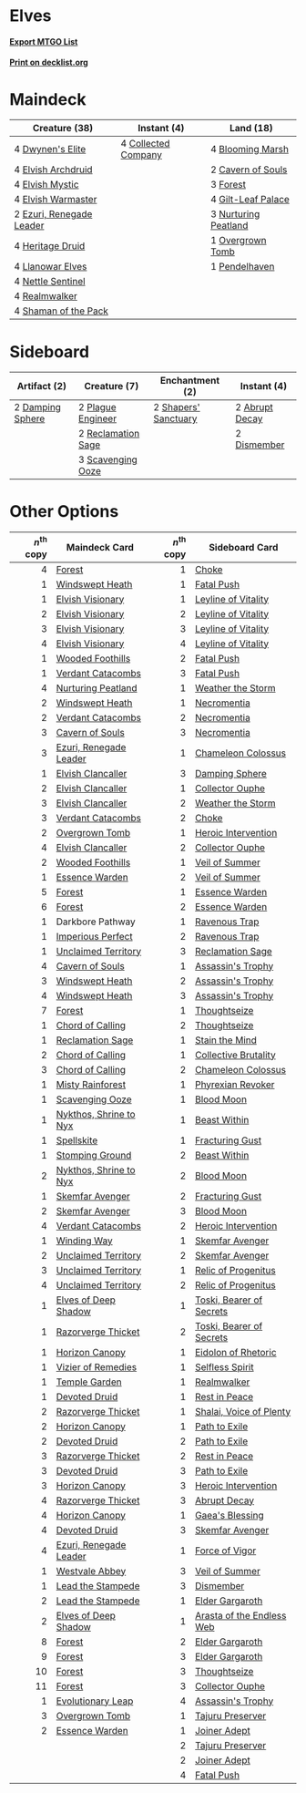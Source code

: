 # Elves

#### [Export MTGO List](../collection/Elves/Elves.txt)
#### [Print on decklist.org](http://decklist.org/?deckmain=4%09Blooming%20Marsh%0A2%09Cavern%20of%20Souls%0A4%09Collected%20Company%0A4%09Dwynen's%20Elite%0A4%09Elvish%20Archdruid%0A4%09Elvish%20Mystic%0A4%09Elvish%20Warmaster%0A2%09Ezuri,%20Renegade%20Leader%0A3%09Forest%0A4%09Gilt-Leaf%20Palace%0A4%09Heritage%20Druid%0A4%09Llanowar%20Elves%0A4%09Nettle%20Sentinel%0A3%09Nurturing%20Peatland%0A1%09Overgrown%20Tomb%0A1%09Pendelhaven%0A4%09Realmwalker%0A4%09Shaman%20of%20the%20Pack&deckside=2%09Abrupt%20Decay%0A2%09Damping%20Sphere%0A2%09Dismember%0A2%09Plague%20Engineer%0A2%09Reclamation%20Sage%0A3%09Scavenging%20Ooze%0A2%09Shapers'%20Sanctuary)
# Maindeck

|                                           Creature (38)                                           |                                         Instant (4)                                          |                                           Land (18)                                           |
|---------------------------------------------------------------------------------------------------|----------------------------------------------------------------------------------------------|-----------------------------------------------------------------------------------------------|
|4 [Dwynen's Elite](http://gatherer.wizards.com/Pages/Card/Details.aspx?multiverseid=442739)        |4 [Collected Company](http://gatherer.wizards.com/Pages/Card/Details.aspx?multiverseid=394519)|4 [Blooming Marsh](http://gatherer.wizards.com/Pages/Card/Details.aspx?multiverseid=417816)    |
|4 [Elvish Archdruid](http://gatherer.wizards.com/Pages/Card/Details.aspx?multiverseid=389498)      |                                                                                              |2 [Cavern of Souls](http://gatherer.wizards.com/Pages/Card/Details.aspx?multiverseid=278058)   |
|4 [Elvish Mystic](http://gatherer.wizards.com/Pages/Card/Details.aspx?multiverseid=389499)         |                                                                                              |3 [Forest](http://gatherer.wizards.com/Pages/Card/Details.aspx?multiverseid=439860)            |
|4 [Elvish Warmaster](http://gatherer.wizards.com/Pages/Card/Details.aspx?multiverseid=503780)      |                                                                                              |4 [Gilt-Leaf Palace](http://gatherer.wizards.com/Pages/Card/Details.aspx?multiverseid=153455)  |
|2 [Ezuri, Renegade Leader](http://gatherer.wizards.com/Pages/Card/Details.aspx?multiverseid=389511)|                                                                                              |3 [Nurturing Peatland](http://gatherer.wizards.com/Pages/Card/Details.aspx?multiverseid=464192)|
|4 [Heritage Druid](http://gatherer.wizards.com/Pages/Card/Details.aspx?multiverseid=413713)        |                                                                                              |1 [Overgrown Tomb](http://gatherer.wizards.com/Pages/Card/Details.aspx?multiverseid=405103)    |
|4 [Llanowar Elves](http://gatherer.wizards.com/Pages/Card/Details.aspx?multiverseid=129626)        |                                                                                              |1 [Pendelhaven](http://gatherer.wizards.com/Pages/Card/Details.aspx?multiverseid=442233)       |
|4 [Nettle Sentinel](http://gatherer.wizards.com/Pages/Card/Details.aspx?multiverseid=442171)       |                                                                                              |                                                                                               |
|4 [Realmwalker](http://gatherer.wizards.com/Pages/Card/Details.aspx?multiverseid=503804)           |                                                                                              |                                                                                               |
|4 [Shaman of the Pack](http://gatherer.wizards.com/Pages/Card/Details.aspx?multiverseid=413747)    |                                                                                              |                                                                                               |


# Sideboard

|                                       Artifact (2)                                        |                                        Creature (7)                                         |                                        Enchantment (2)                                        |                                       Instant (4)                                       |
|-------------------------------------------------------------------------------------------|---------------------------------------------------------------------------------------------|-----------------------------------------------------------------------------------------------|-----------------------------------------------------------------------------------------|
|2 [Damping Sphere](http://gatherer.wizards.com/Pages/Card/Details.aspx?multiverseid=443101)|2 [Plague Engineer](http://gatherer.wizards.com/Pages/Card/Details.aspx?multiverseid=464049) |2 [Shapers' Sanctuary](http://gatherer.wizards.com/Pages/Card/Details.aspx?multiverseid=435362)|2 [Abrupt Decay](http://gatherer.wizards.com/Pages/Card/Details.aspx?multiverseid=456061)|
|                                                                                           |2 [Reclamation Sage](http://gatherer.wizards.com/Pages/Card/Details.aspx?multiverseid=389651)|                                                                                               |2 [Dismember](http://gatherer.wizards.com/Pages/Card/Details.aspx?multiverseid=382182)   |
|                                                                                           |3 [Scavenging Ooze](http://gatherer.wizards.com/Pages/Card/Details.aspx?multiverseid=420783) |                                                                                               |                                                                                         |


# Other Options

|*n*<sup>th</sup> copy|                                          Maindeck Card                                          |*n*<sup>th</sup> copy|                                           Sideboard Card                                           |
|--------------------:|-------------------------------------------------------------------------------------------------|--------------------:|----------------------------------------------------------------------------------------------------|
|                    4|[Forest](http://gatherer.wizards.com/Pages/Card/Details.aspx?multiverseid=439860)                |                    1|[Choke](http://gatherer.wizards.com/Pages/Card/Details.aspx?multiverseid=45431)                     |
|                    1|[Windswept Heath](http://gatherer.wizards.com/Pages/Card/Details.aspx?multiverseid=405115)       |                    1|[Fatal Push](http://gatherer.wizards.com/Pages/Card/Details.aspx?multiverseid=423724)               |
|                    1|[Elvish Visionary](http://gatherer.wizards.com/Pages/Card/Details.aspx?multiverseid=175124)      |                    1|[Leyline of Vitality](http://gatherer.wizards.com/Pages/Card/Details.aspx?multiverseid=205031)      |
|                    2|[Elvish Visionary](http://gatherer.wizards.com/Pages/Card/Details.aspx?multiverseid=175124)      |                    2|[Leyline of Vitality](http://gatherer.wizards.com/Pages/Card/Details.aspx?multiverseid=205031)      |
|                    3|[Elvish Visionary](http://gatherer.wizards.com/Pages/Card/Details.aspx?multiverseid=175124)      |                    3|[Leyline of Vitality](http://gatherer.wizards.com/Pages/Card/Details.aspx?multiverseid=205031)      |
|                    4|[Elvish Visionary](http://gatherer.wizards.com/Pages/Card/Details.aspx?multiverseid=175124)      |                    4|[Leyline of Vitality](http://gatherer.wizards.com/Pages/Card/Details.aspx?multiverseid=205031)      |
|                    1|[Wooded Foothills](http://gatherer.wizards.com/Pages/Card/Details.aspx?multiverseid=405116)      |                    2|[Fatal Push](http://gatherer.wizards.com/Pages/Card/Details.aspx?multiverseid=423724)               |
|                    1|[Verdant Catacombs](http://gatherer.wizards.com/Pages/Card/Details.aspx?multiverseid=405113)     |                    3|[Fatal Push](http://gatherer.wizards.com/Pages/Card/Details.aspx?multiverseid=423724)               |
|                    4|[Nurturing Peatland](http://gatherer.wizards.com/Pages/Card/Details.aspx?multiverseid=464192)    |                    1|[Weather the Storm](http://gatherer.wizards.com/Pages/Card/Details.aspx?multiverseid=464140)        |
|                    2|[Windswept Heath](http://gatherer.wizards.com/Pages/Card/Details.aspx?multiverseid=405115)       |                    1|[Necromentia](http://gatherer.wizards.com/Pages/Card/Details.aspx?multiverseid=485439)              |
|                    2|[Verdant Catacombs](http://gatherer.wizards.com/Pages/Card/Details.aspx?multiverseid=405113)     |                    2|[Necromentia](http://gatherer.wizards.com/Pages/Card/Details.aspx?multiverseid=485439)              |
|                    3|[Cavern of Souls](http://gatherer.wizards.com/Pages/Card/Details.aspx?multiverseid=278058)       |                    3|[Necromentia](http://gatherer.wizards.com/Pages/Card/Details.aspx?multiverseid=485439)              |
|                    3|[Ezuri, Renegade Leader](http://gatherer.wizards.com/Pages/Card/Details.aspx?multiverseid=389511)|                    1|[Chameleon Colossus](http://gatherer.wizards.com/Pages/Card/Details.aspx?multiverseid=220451)       |
|                    1|[Elvish Clancaller](http://gatherer.wizards.com/Pages/Card/Details.aspx?multiverseid=447315)     |                    3|[Damping Sphere](http://gatherer.wizards.com/Pages/Card/Details.aspx?multiverseid=443101)           |
|                    2|[Elvish Clancaller](http://gatherer.wizards.com/Pages/Card/Details.aspx?multiverseid=447315)     |                    1|[Collector Ouphe](http://gatherer.wizards.com/Pages/Card/Details.aspx?multiverseid=464107)          |
|                    3|[Elvish Clancaller](http://gatherer.wizards.com/Pages/Card/Details.aspx?multiverseid=447315)     |                    2|[Weather the Storm](http://gatherer.wizards.com/Pages/Card/Details.aspx?multiverseid=464140)        |
|                    3|[Verdant Catacombs](http://gatherer.wizards.com/Pages/Card/Details.aspx?multiverseid=405113)     |                    2|[Choke](http://gatherer.wizards.com/Pages/Card/Details.aspx?multiverseid=45431)                     |
|                    2|[Overgrown Tomb](http://gatherer.wizards.com/Pages/Card/Details.aspx?multiverseid=405103)        |                    1|[Heroic Intervention](http://gatherer.wizards.com/Pages/Card/Details.aspx?multiverseid=423776)      |
|                    4|[Elvish Clancaller](http://gatherer.wizards.com/Pages/Card/Details.aspx?multiverseid=447315)     |                    2|[Collector Ouphe](http://gatherer.wizards.com/Pages/Card/Details.aspx?multiverseid=464107)          |
|                    2|[Wooded Foothills](http://gatherer.wizards.com/Pages/Card/Details.aspx?multiverseid=405116)      |                    1|[Veil of Summer](http://gatherer.wizards.com/Pages/Card/Details.aspx?multiverseid=466952)           |
|                    1|[Essence Warden](http://gatherer.wizards.com/Pages/Card/Details.aspx?multiverseid=389505)        |                    2|[Veil of Summer](http://gatherer.wizards.com/Pages/Card/Details.aspx?multiverseid=466952)           |
|                    5|[Forest](http://gatherer.wizards.com/Pages/Card/Details.aspx?multiverseid=439860)                |                    1|[Essence Warden](http://gatherer.wizards.com/Pages/Card/Details.aspx?multiverseid=389505)           |
|                    6|[Forest](http://gatherer.wizards.com/Pages/Card/Details.aspx?multiverseid=439860)                |                    2|[Essence Warden](http://gatherer.wizards.com/Pages/Card/Details.aspx?multiverseid=389505)           |
|                    1|Darkbore Pathway                                                                                 |                    1|[Ravenous Trap](http://gatherer.wizards.com/Pages/Card/Details.aspx?multiverseid=197537)            |
|                    1|[Imperious Perfect](http://gatherer.wizards.com/Pages/Card/Details.aspx?multiverseid=389554)     |                    2|[Ravenous Trap](http://gatherer.wizards.com/Pages/Card/Details.aspx?multiverseid=197537)            |
|                    1|[Unclaimed Territory](http://gatherer.wizards.com/Pages/Card/Details.aspx?multiverseid=435419)   |                    3|[Reclamation Sage](http://gatherer.wizards.com/Pages/Card/Details.aspx?multiverseid=389651)         |
|                    4|[Cavern of Souls](http://gatherer.wizards.com/Pages/Card/Details.aspx?multiverseid=278058)       |                    1|[Assassin's Trophy](http://gatherer.wizards.com/Pages/Card/Details.aspx?multiverseid=452902)        |
|                    3|[Windswept Heath](http://gatherer.wizards.com/Pages/Card/Details.aspx?multiverseid=405115)       |                    2|[Assassin's Trophy](http://gatherer.wizards.com/Pages/Card/Details.aspx?multiverseid=452902)        |
|                    4|[Windswept Heath](http://gatherer.wizards.com/Pages/Card/Details.aspx?multiverseid=405115)       |                    3|[Assassin's Trophy](http://gatherer.wizards.com/Pages/Card/Details.aspx?multiverseid=452902)        |
|                    7|[Forest](http://gatherer.wizards.com/Pages/Card/Details.aspx?multiverseid=439860)                |                    1|[Thoughtseize](http://gatherer.wizards.com/Pages/Card/Details.aspx?multiverseid=438676)             |
|                    1|[Chord of Calling](http://gatherer.wizards.com/Pages/Card/Details.aspx?multiverseid=383209)      |                    2|[Thoughtseize](http://gatherer.wizards.com/Pages/Card/Details.aspx?multiverseid=438676)             |
|                    1|[Reclamation Sage](http://gatherer.wizards.com/Pages/Card/Details.aspx?multiverseid=389651)      |                    1|[Stain the Mind](http://gatherer.wizards.com/Pages/Card/Details.aspx?multiverseid=383402)           |
|                    2|[Chord of Calling](http://gatherer.wizards.com/Pages/Card/Details.aspx?multiverseid=383209)      |                    1|[Collective Brutality](http://gatherer.wizards.com/Pages/Card/Details.aspx?multiverseid=414380)     |
|                    3|[Chord of Calling](http://gatherer.wizards.com/Pages/Card/Details.aspx?multiverseid=383209)      |                    2|[Chameleon Colossus](http://gatherer.wizards.com/Pages/Card/Details.aspx?multiverseid=220451)       |
|                    1|[Misty Rainforest](http://gatherer.wizards.com/Pages/Card/Details.aspx?multiverseid=405102)      |                    1|[Phyrexian Revoker](http://gatherer.wizards.com/Pages/Card/Details.aspx?multiverseid=383343)        |
|                    1|[Scavenging Ooze](http://gatherer.wizards.com/Pages/Card/Details.aspx?multiverseid=420783)       |                    1|[Blood Moon](http://gatherer.wizards.com/Pages/Card/Details.aspx?multiverseid=45386)                |
|                    1|[Nykthos, Shrine to Nyx](http://gatherer.wizards.com/Pages/Card/Details.aspx?multiverseid=373713)|                    1|[Beast Within](http://gatherer.wizards.com/Pages/Card/Details.aspx?multiverseid=446158)             |
|                    1|[Spellskite](http://gatherer.wizards.com/Pages/Card/Details.aspx?multiverseid=397743)            |                    1|[Fracturing Gust](http://gatherer.wizards.com/Pages/Card/Details.aspx?multiverseid=146759)          |
|                    1|[Stomping Ground](http://gatherer.wizards.com/Pages/Card/Details.aspx?multiverseid=405110)       |                    2|[Beast Within](http://gatherer.wizards.com/Pages/Card/Details.aspx?multiverseid=446158)             |
|                    2|[Nykthos, Shrine to Nyx](http://gatherer.wizards.com/Pages/Card/Details.aspx?multiverseid=373713)|                    2|[Blood Moon](http://gatherer.wizards.com/Pages/Card/Details.aspx?multiverseid=45386)                |
|                    1|[Skemfar Avenger](http://gatherer.wizards.com/Pages/Card/Details.aspx?multiverseid=503718)       |                    2|[Fracturing Gust](http://gatherer.wizards.com/Pages/Card/Details.aspx?multiverseid=146759)          |
|                    2|[Skemfar Avenger](http://gatherer.wizards.com/Pages/Card/Details.aspx?multiverseid=503718)       |                    3|[Blood Moon](http://gatherer.wizards.com/Pages/Card/Details.aspx?multiverseid=45386)                |
|                    4|[Verdant Catacombs](http://gatherer.wizards.com/Pages/Card/Details.aspx?multiverseid=405113)     |                    2|[Heroic Intervention](http://gatherer.wizards.com/Pages/Card/Details.aspx?multiverseid=423776)      |
|                    1|[Winding Way](http://gatherer.wizards.com/Pages/Card/Details.aspx?multiverseid=464142)           |                    1|[Skemfar Avenger](http://gatherer.wizards.com/Pages/Card/Details.aspx?multiverseid=503718)          |
|                    2|[Unclaimed Territory](http://gatherer.wizards.com/Pages/Card/Details.aspx?multiverseid=435419)   |                    2|[Skemfar Avenger](http://gatherer.wizards.com/Pages/Card/Details.aspx?multiverseid=503718)          |
|                    3|[Unclaimed Territory](http://gatherer.wizards.com/Pages/Card/Details.aspx?multiverseid=435419)   |                    1|[Relic of Progenitus](http://gatherer.wizards.com/Pages/Card/Details.aspx?multiverseid=174824)      |
|                    4|[Unclaimed Territory](http://gatherer.wizards.com/Pages/Card/Details.aspx?multiverseid=435419)   |                    2|[Relic of Progenitus](http://gatherer.wizards.com/Pages/Card/Details.aspx?multiverseid=174824)      |
|                    1|[Elves of Deep Shadow](http://gatherer.wizards.com/Pages/Card/Details.aspx?multiverseid=292942)  |                    1|[Toski, Bearer of Secrets](http://gatherer.wizards.com/Pages/Card/Details.aspx?multiverseid=503813) |
|                    1|[Razorverge Thicket](http://gatherer.wizards.com/Pages/Card/Details.aspx?multiverseid=209407)    |                    2|[Toski, Bearer of Secrets](http://gatherer.wizards.com/Pages/Card/Details.aspx?multiverseid=503813) |
|                    1|[Horizon Canopy](http://gatherer.wizards.com/Pages/Card/Details.aspx?multiverseid=409571)        |                    1|[Eidolon of Rhetoric](http://gatherer.wizards.com/Pages/Card/Details.aspx?multiverseid=380409)      |
|                    1|[Vizier of Remedies](http://gatherer.wizards.com/Pages/Card/Details.aspx?multiverseid=426740)    |                    1|[Selfless Spirit](http://gatherer.wizards.com/Pages/Card/Details.aspx?multiverseid=414332)          |
|                    1|[Temple Garden](http://gatherer.wizards.com/Pages/Card/Details.aspx?multiverseid=405112)         |                    1|[Realmwalker](http://gatherer.wizards.com/Pages/Card/Details.aspx?multiverseid=503804)              |
|                    1|[Devoted Druid](http://gatherer.wizards.com/Pages/Card/Details.aspx?multiverseid=135500)         |                    1|[Rest in Peace](http://gatherer.wizards.com/Pages/Card/Details.aspx?multiverseid=442021)            |
|                    2|[Razorverge Thicket](http://gatherer.wizards.com/Pages/Card/Details.aspx?multiverseid=209407)    |                    1|[Shalai, Voice of Plenty](http://gatherer.wizards.com/Pages/Card/Details.aspx?multiverseid=442923)  |
|                    2|[Horizon Canopy](http://gatherer.wizards.com/Pages/Card/Details.aspx?multiverseid=409571)        |                    1|[Path to Exile](http://gatherer.wizards.com/Pages/Card/Details.aspx?multiverseid=220511)            |
|                    2|[Devoted Druid](http://gatherer.wizards.com/Pages/Card/Details.aspx?multiverseid=135500)         |                    2|[Path to Exile](http://gatherer.wizards.com/Pages/Card/Details.aspx?multiverseid=220511)            |
|                    3|[Razorverge Thicket](http://gatherer.wizards.com/Pages/Card/Details.aspx?multiverseid=209407)    |                    2|[Rest in Peace](http://gatherer.wizards.com/Pages/Card/Details.aspx?multiverseid=442021)            |
|                    3|[Devoted Druid](http://gatherer.wizards.com/Pages/Card/Details.aspx?multiverseid=135500)         |                    3|[Path to Exile](http://gatherer.wizards.com/Pages/Card/Details.aspx?multiverseid=220511)            |
|                    3|[Horizon Canopy](http://gatherer.wizards.com/Pages/Card/Details.aspx?multiverseid=409571)        |                    3|[Heroic Intervention](http://gatherer.wizards.com/Pages/Card/Details.aspx?multiverseid=423776)      |
|                    4|[Razorverge Thicket](http://gatherer.wizards.com/Pages/Card/Details.aspx?multiverseid=209407)    |                    3|[Abrupt Decay](http://gatherer.wizards.com/Pages/Card/Details.aspx?multiverseid=456061)             |
|                    4|[Horizon Canopy](http://gatherer.wizards.com/Pages/Card/Details.aspx?multiverseid=409571)        |                    1|[Gaea's Blessing](http://gatherer.wizards.com/Pages/Card/Details.aspx?multiverseid=417433)          |
|                    4|[Devoted Druid](http://gatherer.wizards.com/Pages/Card/Details.aspx?multiverseid=135500)         |                    3|[Skemfar Avenger](http://gatherer.wizards.com/Pages/Card/Details.aspx?multiverseid=503718)          |
|                    4|[Ezuri, Renegade Leader](http://gatherer.wizards.com/Pages/Card/Details.aspx?multiverseid=389511)|                    1|[Force of Vigor](http://gatherer.wizards.com/Pages/Card/Details.aspx?multiverseid=464113)           |
|                    1|[Westvale Abbey](http://gatherer.wizards.com/Pages/Card/Details.aspx?multiverseid=410049)        |                    3|[Veil of Summer](http://gatherer.wizards.com/Pages/Card/Details.aspx?multiverseid=466952)           |
|                    1|[Lead the Stampede](http://gatherer.wizards.com/Pages/Card/Details.aspx?multiverseid=382295)     |                    3|[Dismember](http://gatherer.wizards.com/Pages/Card/Details.aspx?multiverseid=382182)                |
|                    2|[Lead the Stampede](http://gatherer.wizards.com/Pages/Card/Details.aspx?multiverseid=382295)     |                    1|[Elder Gargaroth](http://gatherer.wizards.com/Pages/Card/Details.aspx?multiverseid=485502)          |
|                    2|[Elves of Deep Shadow](http://gatherer.wizards.com/Pages/Card/Details.aspx?multiverseid=292942)  |                    1|[Arasta of the Endless Web](http://gatherer.wizards.com/Pages/Card/Details.aspx?multiverseid=476416)|
|                    8|[Forest](http://gatherer.wizards.com/Pages/Card/Details.aspx?multiverseid=439860)                |                    2|[Elder Gargaroth](http://gatherer.wizards.com/Pages/Card/Details.aspx?multiverseid=485502)          |
|                    9|[Forest](http://gatherer.wizards.com/Pages/Card/Details.aspx?multiverseid=439860)                |                    3|[Elder Gargaroth](http://gatherer.wizards.com/Pages/Card/Details.aspx?multiverseid=485502)          |
|                   10|[Forest](http://gatherer.wizards.com/Pages/Card/Details.aspx?multiverseid=439860)                |                    3|[Thoughtseize](http://gatherer.wizards.com/Pages/Card/Details.aspx?multiverseid=438676)             |
|                   11|[Forest](http://gatherer.wizards.com/Pages/Card/Details.aspx?multiverseid=439860)                |                    3|[Collector Ouphe](http://gatherer.wizards.com/Pages/Card/Details.aspx?multiverseid=464107)          |
|                    1|[Evolutionary Leap](http://gatherer.wizards.com/Pages/Card/Details.aspx?multiverseid=398573)     |                    4|[Assassin's Trophy](http://gatherer.wizards.com/Pages/Card/Details.aspx?multiverseid=452902)        |
|                    3|[Overgrown Tomb](http://gatherer.wizards.com/Pages/Card/Details.aspx?multiverseid=405103)        |                    1|[Tajuru Preserver](http://gatherer.wizards.com/Pages/Card/Details.aspx?multiverseid=193451)         |
|                    2|[Essence Warden](http://gatherer.wizards.com/Pages/Card/Details.aspx?multiverseid=389505)        |                    1|[Joiner Adept](http://gatherer.wizards.com/Pages/Card/Details.aspx?multiverseid=130500)             |
|                     |                                                                                                 |                    2|[Tajuru Preserver](http://gatherer.wizards.com/Pages/Card/Details.aspx?multiverseid=193451)         |
|                     |                                                                                                 |                    2|[Joiner Adept](http://gatherer.wizards.com/Pages/Card/Details.aspx?multiverseid=130500)             |
|                     |                                                                                                 |                    4|[Fatal Push](http://gatherer.wizards.com/Pages/Card/Details.aspx?multiverseid=423724)               |

